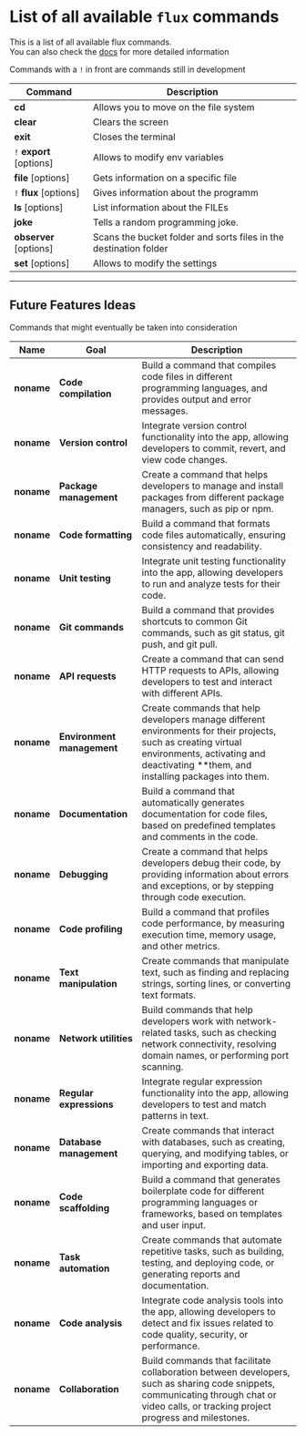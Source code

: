 # List of all available `flux` commands
This is a list of all available flux commands.  
You can also check the [docs](./docs/README.md) for more detailed information

Commands with a `!` in front are commands still in development

Command | Description
--- | ---
**cd** | Allows you to move on the file system
**clear** | Clears the screen
**exit** | Closes the terminal
`!` **export** [options] | Allows to modify env variables
**file** [options] | Gets information on a specific file
`!` **flux** [options] | Gives information about the programm
**ls** [options] | List information about the FILEs
**joke**  | Tells a random programming joke.
**observer** [options] | Scans the bucket folder and sorts files in the destination folder
**set** [options] | Allows to modify the settings
____

## Future Features Ideas
Commands that might eventually be taken into consideration

Name | Goal | Description
--- | --- | ---
**noname** | **Code compilation** | Build a command that compiles code files in different programming languages, and provides output and error messages.
**noname** | **Version control** | Integrate version control functionality into the app, allowing developers to commit, revert, and view code changes.
**noname** | **Package management** | Create a command that helps developers to manage and install packages from different package managers, such as pip or npm.
**noname** | **Code formatting** | Build a command that formats code files automatically, ensuring consistency and readability.
**noname** | **Unit testing** | Integrate unit testing functionality into the app, allowing developers to run and analyze tests for their code.
**noname** | **Git commands** | Build a command that provides shortcuts to common Git commands, such as git status, git push, and git pull.
**noname** | **API requests** | Create a command that can send HTTP requests to APIs, allowing developers to test and interact with different APIs.
**noname** | **Environment management** | Create commands that help developers manage different environments for their projects, such as creating virtual environments, activating and deactivating **them, and installing packages into them.
**noname** | **Documentation** | Build a command that automatically generates documentation for code files, based on predefined templates and comments in the code.
**noname** | **Debugging** | Create a command that helps developers debug their code, by providing information about errors and exceptions, or by stepping through code execution.
**noname** | **Code profiling** | Build a command that profiles code performance, by measuring execution time, memory usage, and other metrics.
**noname** | **Text manipulation** | Create commands that manipulate text, such as finding and replacing strings, sorting lines, or converting text formats.
**noname** | **Network utilities** | Build commands that help developers work with network-related tasks, such as checking network connectivity, resolving domain names, or performing port scanning.
**noname** | **Regular expressions** | Integrate regular expression functionality into the app, allowing developers to test and match patterns in text.
**noname** | **Database management** | Create commands that interact with databases, such as creating, querying, and modifying tables, or importing and exporting data.
**noname** | **Code scaffolding** | Build a command that generates boilerplate code for different programming languages or frameworks, based on templates and user input.
**noname** | **Task automation** | Create commands that automate repetitive tasks, such as building, testing, and deploying code, or generating reports and documentation.
**noname** | **Code analysis** | Integrate code analysis tools into the app, allowing developers to detect and fix issues related to code quality, security, or performance.
**noname** | **Collaboration** | Build commands that facilitate collaboration between developers, such as sharing code snippets, communicating through chat or video calls, or tracking project progress and milestones.
